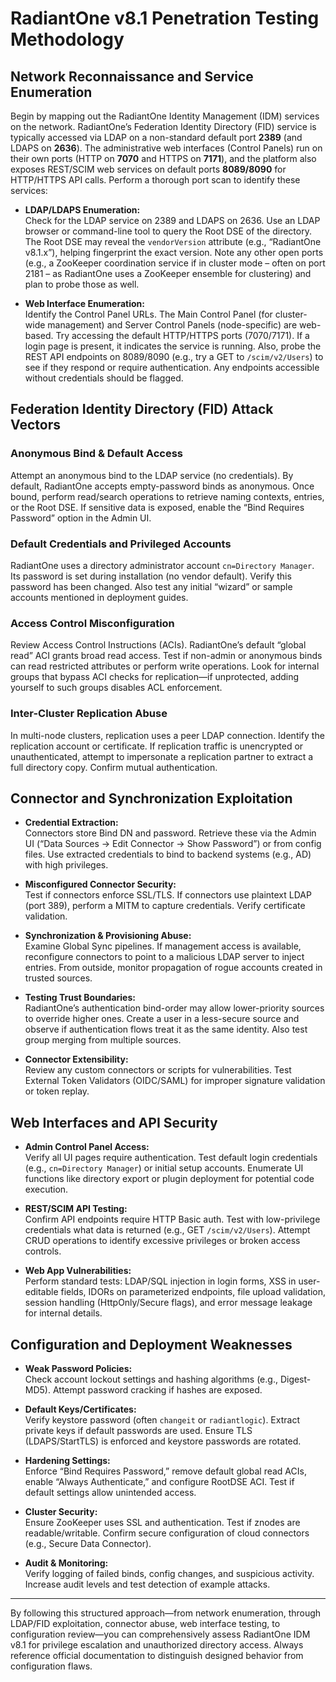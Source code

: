 # RadiantOne v8.1 Penetration Testing Methodology

## Network Reconnaissance and Service Enumeration

Begin by mapping out the RadiantOne Identity Management (IDM) services on the network. RadiantOne’s Federation Identity Directory (FID) service is typically accessed via LDAP on a non-standard default port **2389** (and LDAPS on **2636**). The administrative web interfaces (Control Panels) run on their own ports (HTTP on **7070** and HTTPS on **7171**), and the platform also exposes REST/SCIM web services on default ports **8089/8090** for HTTP/HTTPS API calls. Perform a thorough port scan to identify these services:

- **LDAP/LDAPS Enumeration:**  
  Check for the LDAP service on 2389 and LDAPS on 2636. Use an LDAP browser or command-line tool to query the Root DSE of the directory. The Root DSE may reveal the `vendorVersion` attribute (e.g., “RadiantOne v8.1.x”), helping fingerprint the exact version. Note any other open ports (e.g., a ZooKeeper coordination service if in cluster mode – often on port 2181 – as RadiantOne uses a ZooKeeper ensemble for clustering) and plan to probe those as well.

- **Web Interface Enumeration:**  
  Identify the Control Panel URLs. The Main Control Panel (for cluster-wide management) and Server Control Panels (node-specific) are web-based. Try accessing the default HTTP/HTTPS ports (7070/7171). If a login page is present, it indicates the service is running. Also, probe the REST API endpoints on 8089/8090 (e.g., try a GET to `/scim/v2/Users`) to see if they respond or require authentication. Any endpoints accessible without credentials should be flagged.

## Federation Identity Directory (FID) Attack Vectors

### Anonymous Bind & Default Access
Attempt an anonymous bind to the LDAP service (no credentials). By default, RadiantOne accepts empty-password binds as anonymous. Once bound, perform read/search operations to retrieve naming contexts, entries, or the Root DSE. If sensitive data is exposed, enable the “Bind Requires Password” option in the Admin UI.

### Default Credentials and Privileged Accounts
RadiantOne uses a directory administrator account `cn=Directory Manager`. Its password is set during installation (no vendor default). Verify this password has been changed. Also test any initial “wizard” or sample accounts mentioned in deployment guides.

### Access Control Misconfiguration
Review Access Control Instructions (ACIs). RadiantOne’s default “global read” ACI grants broad read access. Test if non-admin or anonymous binds can read restricted attributes or perform write operations. Look for internal groups that bypass ACI checks for replication—if unprotected, adding yourself to such groups disables ACL enforcement.

### Inter-Cluster Replication Abuse
In multi-node clusters, replication uses a peer LDAP connection. Identify the replication account or certificate. If replication traffic is unencrypted or unauthenticated, attempt to impersonate a replication partner to extract a full directory copy. Confirm mutual authentication.

## Connector and Synchronization Exploitation

- **Credential Extraction:**  
  Connectors store Bind DN and password. Retrieve these via the Admin UI (“Data Sources → Edit Connector → Show Password”) or from config files. Use extracted credentials to bind to backend systems (e.g., AD) with high privileges.

- **Misconfigured Connector Security:**  
  Test if connectors enforce SSL/TLS. If connectors use plaintext LDAP (port 389), perform a MITM to capture credentials. Verify certificate validation.

- **Synchronization & Provisioning Abuse:**  
  Examine Global Sync pipelines. If management access is available, reconfigure connectors to point to a malicious LDAP server to inject entries. From outside, monitor propagation of rogue accounts created in trusted sources.

- **Testing Trust Boundaries:**  
  RadiantOne’s authentication bind-order may allow lower-priority sources to override higher ones. Create a user in a less-secure source and observe if authentication flows treat it as the same identity. Also test group merging from multiple sources.

- **Connector Extensibility:**  
  Review any custom connectors or scripts for vulnerabilities. Test External Token Validators (OIDC/SAML) for improper signature validation or token replay.

## Web Interfaces and API Security

- **Admin Control Panel Access:**  
  Verify all UI pages require authentication. Test default login credentials (e.g., `cn=Directory Manager`) or initial setup accounts. Enumerate UI functions like directory export or plugin deployment for potential code execution.

- **REST/SCIM API Testing:**  
  Confirm API endpoints require HTTP Basic auth. Test with low-privilege credentials what data is returned (e.g., GET `/scim/v2/Users`). Attempt CRUD operations to identify excessive privileges or broken access controls.

- **Web App Vulnerabilities:**  
  Perform standard tests: LDAP/SQL injection in login forms, XSS in user-editable fields, IDORs on parameterized endpoints, file upload validation, session handling (HttpOnly/Secure flags), and error message leakage for internal details.

## Configuration and Deployment Weaknesses

- **Weak Password Policies:**  
  Check account lockout settings and hashing algorithms (e.g., Digest-MD5). Attempt password cracking if hashes are exposed.

- **Default Keys/Certificates:**  
  Verify keystore password (often `changeit` or `radiantlogic`). Extract private keys if default passwords are used. Ensure TLS (LDAPS/StartTLS) is enforced and keystore passwords are rotated.

- **Hardening Settings:**  
  Enforce “Bind Requires Password,” remove default global read ACIs, enable “Always Authenticate,” and configure RootDSE ACI. Test if default settings allow unintended access.

- **Cluster Security:**  
  Ensure ZooKeeper uses SSL and authentication. Test if znodes are readable/writable. Confirm secure configuration of cloud connectors (e.g., Secure Data Connector).

- **Audit & Monitoring:**  
  Verify logging of failed binds, config changes, and suspicious activity. Increase audit levels and test detection of example attacks.

---

By following this structured approach—from network enumeration, through LDAP/FID exploitation, connector abuse, web interface testing, to configuration review—you can comprehensively assess RadiantOne IDM v8.1 for privilege escalation and unauthorized directory access. Always reference official documentation to distinguish designed behavior from configuration flaws.
